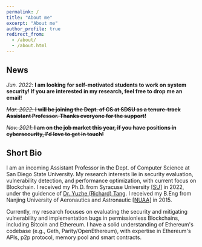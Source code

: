 ```yaml
---
permalink: /
title: "About me"
excerpt: "About me"
author_profile: true
redirect_from: 
  - /about/
  - /about.html
---
```


News
----
*Jun. 2022*: **I am looking for self-motivated students to work on system security! If you are interested in my research, feel free to drop me an email!** 

~~*Mar. 2022*: **I will be joining the Dept. of CS at SDSU as a tenure-track Assistant Professor. Thanks everyone for the support!**~~
  
~~*Nov. 2021*: **I am on the job market this year, if you have positions in cybersecurity, I'd love to get in touch!**~~


Short Bio
----
I am an incoming Assistant Professor in the Dept. of Computer Science at San Diego State University. My research interests lie in security evaluation, vulnerability detection, and performance optimization, with current focus on Blockchain. I received my Ph.D. from Syracuse University [[SU]](http://eng-cs.syr.edu/our-departments/electrical-engineering-and-computer-science) in 2022, under the guidence of [Dr. Yuzhe (Richard) Tang](http://tristartom.github.io/). I received my B.Eng from Nanjing University of Aeronautics and Astronautic [[NUAA]](http://www.nuaa.edu.cn) in 2015.

Currently, my research focuses on evaluating the security and mitigating vulnerability and implementation bugs in permissionless Blockchains, including Bitcoin and Ethereum. I have a solid understanding of Ethereum's codebase (e.g., Geth, Parity/OpenEthereum), with expertise in Ethereum's APIs, p2p protocol, memory pool and smart contracts. 


